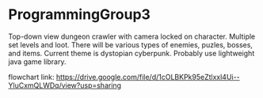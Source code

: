 # ProgrammingGroup3
Top-down view dungeon crawler with camera locked on character. Multiple set levels and loot. There will be various types of enemies, puzles, bosses, and items. Current theme is dystopian cyberpunk.
Probably use lightweight java game library. 

flowchart link:
https://drive.google.com/file/d/1cOLBKPk95eZtlxxl4Ui--YluCxmQLWDq/view?usp=sharing
